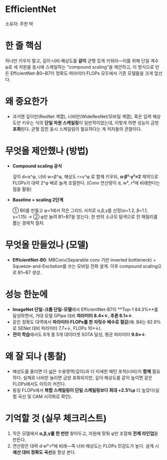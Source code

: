 # EfficientNet

소유자: 주헌 박

# 한 줄 핵심

하나만 키우지 말고, 깊이·너비·해상도를 **같이** 균형 있게 키워라—이를 위해 단일 계수 φ로 세 차원을 동시에 스케일하는 “compound scaling”을 제안하고, 이 방식으로 만든 EfficientNet-B0~B7이 정확도·파라미터·FLOPs 모두에서 기존 모델들을 크게 앞선다.

# 왜 중요한가

- 과거엔 깊이만(ResNet 계열), 너비만(WideResNet/모바일 계열), 혹은 입력 해상도만 키우는 식의 **단일 차원 스케일링**이 일반적이었는데, 이렇게 하면 성능이 금방 **포화**된다. 균형 잡힌 동시 스케일링이 필요하다는 게 저자들의 관찰이다.

# 무엇을 제안했나 (방법)

- **Compound scaling 공식**
    
    깊이 d=α^φ, 너비 w=β^φ, 해상도 r=γ^φ 로 함께 키우되, **α·β²·γ²≈2** 제약으로 FLOPs가 대략 2^φ 배로 늘게 조절한다. (Conv 연산량이 d, w², r²에 비례한다는 점을 활용)
    
- **Baseline + scaling 2단계**
    
    ① B0를 만들고 φ=1에서 작은 그리드 서치로 α,β,γ를 선정(α=1.2, β=1.1, γ=1.15) → ② φ만 늘려 B1~B7을 얻는다. 한 번의 소규모 탐색으로 전 패밀리를 뽑는 경제적 절차.
    

# 무엇을 만들었나 (모델)

- **EfficientNet-B0**: MBConv(Separable conv 기반 inverted bottleneck) + Squeeze-and-Excitation를 쓰는 모바일 친화 설계. 이후 compound scaling으로 B1~B7 생성.

# 성능 한눈에

- **ImageNet 단일-크롭 단일-모델**에서 EfficientNet-B7이 **Top-1 84.3%**를 달성하면서, 거대 모델 GPipe 대비 **파라미터 8.4×↓, 추론 6.1×↓**.
- 같은 정확도 대역에서 **파라미터·FLOPs를 한 자릿수 배수로 절감**(예: B4는 82.9%로 SENet 대비 파라미터 7.7×↓, FLOPs 10×↓).
- **전이 학습**에서도 8개 중 5개 데이터셋 SOTA 달성, 평균 파라미터 **9.6×↓**.

# 왜 잘 되나 (통찰)

- 해상도를 올리면 더 넓은 수용영역(깊이)과 더 미세한 패턴 포착(너비)이 **함께** 필요하다. 실제로 너비만 늘리면 금방 포화되지만, 깊이·해상도를 같이 높이면 같은 FLOPs에서도 이득이 커진다.
- 동일 FLOPs에서 **복합 스케일링이 단일 스케일링보다 최대 +2.5%p** 더 높았다(실험 곡선 및 CAM 시각화로 확인).

# 기억할 것 (실무 체크리스트)

1. 작은 모델에서 **α,β,γ를 한 번만** 찾아두고, 자원에 맞춰 φ만 조절해 **전체 라인업**을 만든다.
2. 연산량은 대략 d·w²·r²에 비례—즉 너비·해상도는 FLOPs 민감도가 높다. 설계 시 **예산 대비 정확도 곡선**을 항상 본다.
